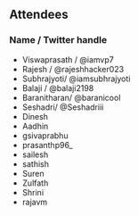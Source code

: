 ## Attendees

### Name / Twitter handle

- Viswaprasath / @iamvp7
- Rajesh / @rajeshhacker023
- Subhrajyoti/ @iamsubhrajyoti
- Balaji / @balaji2198
- Baranitharan/ @baranicool
- Seshadri/ @Seshadriii
- Dinesh
- Aadhin
- gsivaprabhu
- prasanthp96_
- sailesh
- sathish
- Suren
- Zulfath
- Shrini
- rajavm
